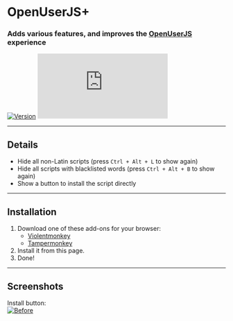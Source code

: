 # OpenUserJS+

### Adds various features, and improves the [OpenUserJS](https://openuserjs.org/) experience

[![Version](https://img.shields.io/endpoint?url=https://runkit.io/ifelix18/userscript-version/branches/master/Userscripts/userscripts/meta/openuserjs-plus.meta.js&style=flat-square)](#) [![Size](https://img.shields.io/github/size/iFelix18/Userscripts/userscripts/openuserjs-plus.user.js?style=flat-square)](#)

---

## Details

* Hide all non-Latin scripts (press `Ctrl + Alt + L` to show again)
* Hide all scripts with blacklisted words (press `Ctrl + Alt + B` to show again)
* Show a button to install the script directly

---

## Installation

1. Download one of these add-ons for your browser:
    - [Violentmonkey](https://violentmonkey.github.io/)
    - [Tampermonkey](https://www.tampermonkey.net/)
2. Install it from this page.
3. Done!

---

## Screenshots

Install button:<br>[![Before](https://i.imgur.com/3LQLR3B.png "Install button")](#)
